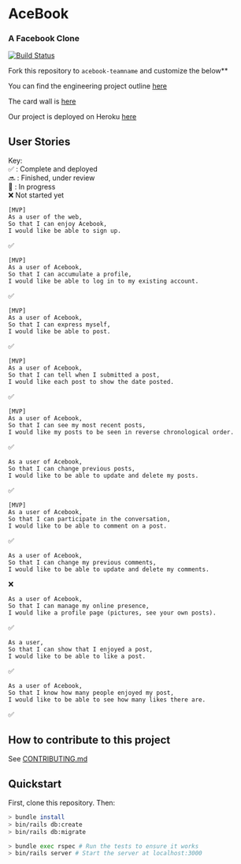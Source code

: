 # AceBook
### A Facebook Clone

[![Build Status](https://travis-ci.org/fabjab86/acebook-Team-and-a-half.svg?branch=master)](https://travis-ci.org/fabjab86/acebook-Team-and-a-half)

Fork this repository to `acebook-teamname` and customize
the below**

You can find the engineering project outline <a href="https://github.com/makersacademy/course/tree/master/engineering_projects/rails">here</a>

The card wall is <a href="https://trello.com/b/ArBRnnAK/acebook">here</a>

Our project is deployed on Heroku <a href ="https://murmuring-earth-81334.herokuapp.com/">here</a>

## User Stories
Key:  
:white_check_mark: : Complete and deployed  
:soon: : Finished, under review  
:construction: : In progress  
:x: Not started yet  

```
[MVP]
As a user of the web,  
So that I can enjoy Acebook,  
I would like be able to sign up.
```
:white_check_mark:

```
[MVP]
As a user of Acebook,  
So that I can accumulate a profile,  
I would like be able to log in to my existing account.
```
:white_check_mark:

```
[MVP]
As a user of Acebook,  
So that I can express myself,  
I would like be able to post.
```
:white_check_mark:

```
[MVP]
As a user of Acebook,
So that I can tell when I submitted a post,  
I would like each post to show the date posted.
```
:white_check_mark:

```
[MVP]
As a user of Acebook,  
So that I can see my most recent posts,  
I would like my posts to be seen in reverse chronological order.
```
:white_check_mark:

```
As a user of Acebook,
So that I can change previous posts,
I would like to be able to update and delete my posts.
```
:white_check_mark:

```
[MVP]
As a user of Acebook,
So that I can participate in the conversation,
I would like to be able to comment on a post.
```
:white_check_mark:

```
As a user of Acebook,
So that I can change my previous comments,
I would like to be able to update and delete my comments.
```
:x:

```
As a user of Acebook,  
So that I can manage my online presence,  
I would like a profile page (pictures, see your own posts).
```
:white_check_mark:

```
As a user,  
So that I can show that I enjoyed a post,  
I would like to be able to like a post.
```
:white_check_mark:

```
As a user of Acebook,  
So that I know how many people enjoyed my post,  
I would like to be able to see how many likes there are.
```
:white_check_mark:

## How to contribute to this project
See [CONTRIBUTING.md](CONTRIBUTING.md)

## Quickstart

First, clone this repository. Then:

```bash
> bundle install
> bin/rails db:create
> bin/rails db:migrate

> bundle exec rspec # Run the tests to ensure it works
> bin/rails server # Start the server at localhost:3000
```
